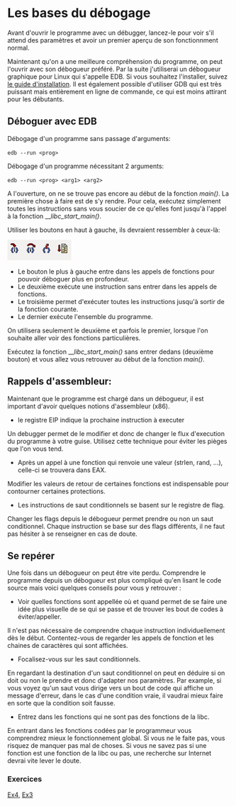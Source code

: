 # Les bases du débogage

Avant d'ouvrir le programme avec un débugger, lancez-le pour voir s'il attend des paramètres et avoir un premier aperçu de son fonctionnment normal.

Maintenant qu'on a une meilleure compréhension du programme, on peut l'ouvrir avec son débogueur préféré. Par la suite j'utiliserai un débogueur graphique pour Linux qui s'appelle EDB. Si vous souhaitez l'installer, suivez [le guide d'installation](..Documentation/install%20EDB.md). Il est également possible d'utiliser GDB qui est très puissant mais entièrement en ligne de commande, ce qui est moins attirant pour les débutants.

## Déboguer avec EDB

Débogage d'un programme sans passage d'arguments:

`edb --run <prog>`

Débogage d'un programme nécessitant 2 arguments:

`edb --run <prog> <arg1> <arg2>`

A l'ouverture, on ne se trouve pas encore au début de la fonction _main()_. La première chose à faire est de s'y rendre. Pour cela, exécutez simplement toutes les instructions sans vous soucier de ce qu'elles font jusqu'à l'appel à la fonction ___libc_start_main()_. 

Utiliser les boutons en haut à gauche, ils devraient ressembler à ceux-là:

![](../Images/stepButtons.png)

- Le bouton le plus à gauche entre dans les appels de fonctions pour pouvoir déboguer plus en profondeur.
- Le deuxième exécute une instruction sans entrer dans les appels de fonctions.
- Le troisième permet d'exécuter toutes les instructions jusqu'à sortir de la fonction courante.
- Le dernier exécute l'ensemble du programme.

On utilisera seulement le deuxième et parfois le premier, lorsque l'on souhaite aller voir des fonctions particulières.

Exécutez la fonction ___libc_start_main()_ sans entrer dedans (deuxième bouton) et vous allez vous retrouver au début de la fonction _main()_.

## Rappels d'assembleur:

Maintenant que le programme est chargé dans un débogueur, il est important d'avoir quelques notions d'assembleur (x86).

- le registre EIP indique la prochaine instruction à executer

Un debugger permet de le modifier et donc de changer le flux d'execution du programme à votre guise. Utilisez cette technique pour éviter les pièges que l'on vous tend.

- Après un appel à une fonction qui renvoie une valeur (strlen, rand, ...), celle-ci se trouvera dans EAX.

Modifier les valeurs de retour de certaines fonctions est indispensable pour contourner certaines protections.

- Les instructions de saut conditionnels se basent sur le registre de flag.

Changer les flags depuis le débogueur permet prendre ou non un saut conditionnel. Chaque instruction se base sur des flags différents, il ne faut pas hésiter à se renseigner en cas de doute.

## Se repérer

Une fois dans un débogueur on peut être vite perdu. Comprendre le programme depuis un débogueur est plus compliqué qu'en lisant le code source mais voici quelques conseils pour vous y retrouver :

- Voir quelles fonctions sont appellée où et quand permet de se faire une idée plus visuelle de se qui se passe et de trouver les bout de codes à éviter/appeller.

Il n'est pas nécessaire de comprendre chaque instruction individuellement dès le début. Contentez-vous de regarder les appels de fonction et les chaines de caractères qui sont affichées.

- Focalisez-vous sur les saut conditionnels.

En regardant la destination d'un saut conditionnel on peut en déduire si on doit ou non le prendre et donc d'adapter nos paramètres. Par example, si vous voyez qu'un saut vous dirige vers un bout de code qui affiche un message d'erreur, dans le cas d'une condition vraie, il vaudrai mieux faire en sorte que la condition soit fausse.

- Entrez dans les fonctions qui ne sont pas des fonctions de la libc.

En entrant dans les fonctions codées par le programmeur vous comprendrez mieux le fonctionnement global. Si vous ne le faite pas, vous risquez de manquer pas mal de choses. Si vous ne savez pas si une fonction est une fonction de la libc ou pas, une recherche sur Internet devrai vite lever le doute.

### Exercices

[Ex4](../Exercices/Ex4), [Ex3](../Exercices/Ex3)